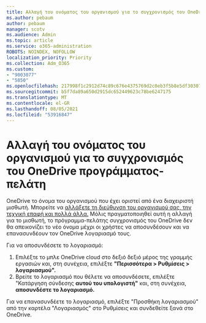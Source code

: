 ```yaml
---
title: Αλλαγή του ονόματος του οργανισμού για το συγχρονισμός του OneDrive προγράμματος-πελάτη
ms.author: pebaum
author: pebaum
manager: scotv
ms.audience: Admin
ms.topic: article
ms.service: o365-administration
ROBOTS: NOINDEX, NOFOLLOW
localization_priority: Priority
ms.collection: Adm_O365
ms.custom:
- "9003077"
- "5850"
ms.openlocfilehash: 217998f1c2912d74c89c676e4375769d2c0eb3f5b8e5df303071bc3c51ef74d5
ms.sourcegitcommit: b5f7da89a650d2915dc652449623c78be6247175
ms.translationtype: MT
ms.contentlocale: el-GR
ms.lasthandoff: 08/05/2021
ms.locfileid: "53916847"
---
```

# <a name="change-the-organization-name-for-the-onedrive-sync-client"></a>Αλλαγή του ονόματος του οργανισμού για το συγχρονισμός του OneDrive προγράμματος-πελάτη

OneDrive το όνομα του οργανισμού που έχει οριστεί από ένα διαχειριστή μισθωτή.  Μπορείτε να [αλλάξετε τη διεύθυνση του οργανισμού σας, την τεχνική επαφή και πολλά άλλα.](https://docs.microsoft.com/microsoft-365/admin/manage/change-address-contact-and-more) Μόλις πραγματοποιηθεί αυτή η αλλαγή για το μισθωτή, το πρόγραμμα-πελάτης συγχρονισμός του OneDrive δεν θα απεικονίζει το νέο όνομα μέχρι οι χρήστες να αποσυνδέσουν και να επανασυνδέουν τον OneDrive λογαριασμό τους.

Για να αποσυνδέσετε το λογαριασμό:

1. Επιλέξτε το μπλε OneDrive cloud στο δεξιό δεξιό μέρος της γραμμής εργασιών και, στη συνέχεια, επιλέξτε **"Περισσότερα > Ρυθμίσεις > λογαριασμού".**
2. Βρείτε το λογαριασμό που θέλετε να αποσυνδέσετε, επιλέξτε "Κατάργηση σύνδεσης **αυτού του υπολογιστή"** και, στη συνέχεια, **αποσυνδέστε το λογαριασμό.**

Για να επανασυνδέετε το λογαριασμό, επιλέξτε "Προσθήκη λογαριασμού" από την καρτέλα "Λογαριασμός" στο Ρυθμίσεις και συνδεθείτε ξανά στο OneDrive.  